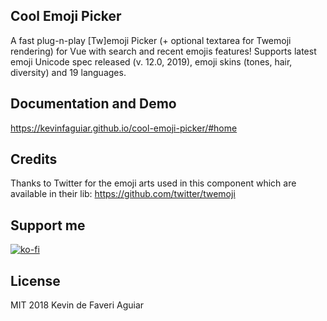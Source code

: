 ## Cool Emoji Picker
A fast plug-n-play [Tw]emoji Picker (+ optional textarea for Twemoji rendering) for Vue with search and recent emojis features!
Supports latest emoji Unicode spec released (v. 12.0, 2019), emoji skins (tones, hair, diversity) and 19 languages.

## Documentation and Demo
https://kevinfaguiar.github.io/cool-emoji-picker/#home

## Credits
Thanks to Twitter for the emoji arts used in this component which are available in their lib: https://github.com/twitter/twemoji

## Support me
[![ko-fi](https://www.ko-fi.com/img/githubbutton_sm.svg)](https://ko-fi.com/E1E11BKWW)

## License
MIT 2018 Kevin de Faveri Aguiar
